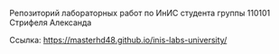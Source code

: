 Репозиторий лабораторных работ по ИнИС студента группы 110101 Стрифеля Александа

Ссылка: https://masterhd48.github.io/inis-labs-university/
